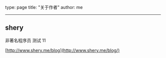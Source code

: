 type: page
title: "关于作者"
author: me

---

## shery

非著名程序员
测试 11

[http://www.shery.me/blog](http://www.shery.me/blog/)
